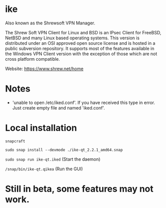 # ike

Also known as the Shrewsoft VPN Manager.

The Shrew Soft VPN Client for Linux and BSD is an IPsec Client for FreeBSD, NetBSD and many Linux based operating systems. This version is distributed under an OSI approved open source license and is hosted in a public subversion repository. It supports most of the features available in the Windows VPN Client version with the exception of those which are not cross platform compatible.

Website: https://www.shrew.net/home

# Notes

- 'unable to open /etc/iked.conf'. If you have received this type in error. Just create empty file and named 'iked.conf'.

# Local installation

`snapcraft`

`sudo snap install --devmode ./ike-qt_2.2.1_amd64.snap`

`sudo snap run ike-qt.iked` (Start the daemon)

`/snap/bin/ike-qt.qikea` (Run the GUI)

# Still in beta, some features may not work.
